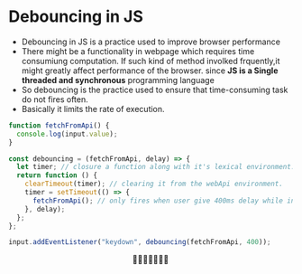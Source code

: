 # Debouncing in JS

- Debouncing in JS is a practice used to improve browser performance
- There might be a functionality in webpage which requires time consumiung computation. If such kind of method involked frquently,it might greatly affect performance of the browser. since **JS is a Single threaded and synchronous** programming language
- So debouncing is the practice used to ensure that time-consuming task do not fires often.
- Basically it limits the rate of execution.

```javascript
function fetchFromApi() {
  console.log(input.value);
}

const debouncing = (fetchFromApi, delay) => {
  let timer; // closure a function along with it's lexical environment.
  return function () {
    clearTimeout(timer); // clearing it from the webApi environment.
    timer = setTimeout(() => {
      fetchFromApi(); // only fires when user give 400ms delay while inputing the element.
    }, delay);
  };
};

input.addEventListener("keydown", debouncing(fetchFromApi, 400));
```

<p align='center'>🚀🚀🚀🚀🚀🚀🚀</p>
